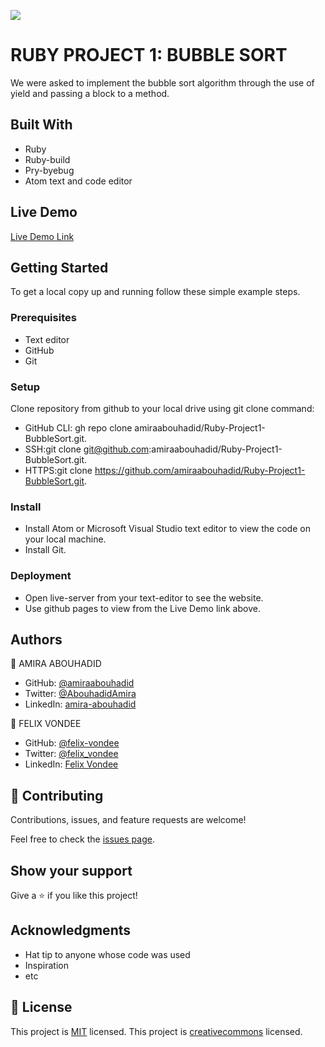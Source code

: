 ![](https://img.shields.io/badge/Microverse-blueviolet)

# RUBY PROJECT 1: BUBBLE SORT

We were asked to implement the bubble sort algorithm through the use of yield and passing a block to a method.



## Built With

- Ruby
- Ruby-build
- Pry-byebug
- Atom text and code editor

## Live Demo

[Live Demo Link]()


## Getting Started
To get a local copy up and running follow these simple example steps.

### Prerequisites
- Text editor
- GitHub
- Git

### Setup
Clone repository from github to your local drive using git clone command:
- GitHub CLI: gh repo clone amiraabouhadid/Ruby-Project1-BubbleSort.git.
- SSH:git clone git@github.com:amiraabouhadid/Ruby-Project1-BubbleSort.git.
- HTTPS:git clone https://github.com/amiraabouhadid/Ruby-Project1-BubbleSort.git.

### Install
- Install Atom or Microsoft Visual Studio text editor to view the code on your local machine.
- Install Git.

### Deployment
- Open live-server from your text-editor to see the website.
- Use github pages to view from the Live Demo link above.

## Authors

👤 AMIRA ABOUHADID

- GitHub: [@amiraabouhadid](https://github.com/amiraabouhadid)
- Twitter: [@AbouhadidAmira](https://twitter.com/AbouhadidAmira)
- LinkedIn: [amira-abouhadid](https://linkedin.com/amira-abouhadid)

👤 FELIX VONDEE

- GitHub: [@felix-vondee](https://github.com/felix-vondee)
- Twitter: [@felix_vondee](https://twitter.com/felix_vondee)
- LinkedIn: [Felix Vondee](https://linkedin.com/)


## 🤝 Contributing

Contributions, issues, and feature requests are welcome!

Feel free to check the [issues page](https://github.com/amiraabouhadid/Ruby-Project1-BubbleSort/issues).

## Show your support

Give a ⭐️ if you like this project!

## Acknowledgments

- Hat tip to anyone whose code was used
- Inspiration
- etc

## 📝 License

This project is [MIT](https://opensource.org/licenses/MIT) licensed.
This project is [creativecommons](https://creativecommons.org/licenses/by-nc/4.0/) licensed.
